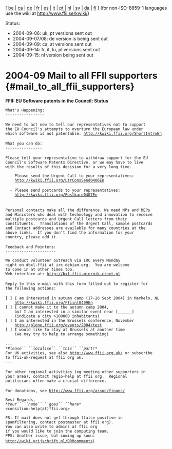 \[ [ be](FfiiMail0408Be "wikilink") \| [ ca](FfiiMail0408Ca "wikilink")
\| [ de](FfiiMail0408De "wikilink") \| [ fr](FfiiMail0408Fr "wikilink")
\| [ es](FfiiMail0408Es "wikilink") \| [ it](FfiiMail0408It "wikilink")
\| [ pt](FfiiMail0408Pt "wikilink") \| [ nl](FfiiMail0408Nl "wikilink")
\| [ sv](FfiiMail0408Sv "wikilink") \| [ da](FfiiMail0408Da "wikilink")
\| [ fi](FfiiMail0408Fi "wikilink") \] (for non-ISO-8859-1 languages use
the wiki at <http://www.ffii.se/kwiki/>)

Status:

-   2004-09-06: uk, pt versions sent out
-   2004-09-07/08: de version is being sent out
-   2004-09-09: ca, at versions sent out
-   2004-09-14: fr, it, lu, pl versions sent out
-   2004-09-15: nl version being sent out

# 2004-09 Mail to all FFII supporters {#mail_to_all_ffii_supporters}

**FFII: EU Software patents in the Council: Status**

`What's Happening:`\
`-----------------`\
\
`We need to act now to tell our representatives not to support`\
`the EU Council's attempts to overturn the European law under`\
`which software is not patentable: `[`http://kwiki.ffii.org/ShortIntroEn`](http://kwiki.ffii.org/ShortIntroEn)` `\
\
`What you can do:`\
`----------------`\
\
`Please tell your representative to withdraw support for the EU`\
`Council's Software Patents Directive, or we may have to live`\
`with the results of this decision for a very long time.`

`  - Please send the Urgent Call to your representatives:`\
`    `[`http://kwiki.ffii.org/LtrConsSend0406En`](http://kwiki.ffii.org/LtrConsSend0406En)\
\
`  - Please send postcards to your representatives:`\
`    `[`http://kwiki.ffii.org/Postkard0407En`](http://kwiki.ffii.org/Postkard0407En)\
\
\
`Personal contacts make all the difference. We need MPs and `[`MEPs`](MEPs "wikilink")\
`and Ministers who deal with technology and innovation to receive`\
`multiple postcards and Urgent Call letters from their`\
`constituents.  Translations of the Urgent Call, sample postcards`\
`and Contact addresses are available for many countries at the`\
`above links.  If you don't find the information for your`\
`country, please add it.`\
\
`Feedback and Pointers:`\
`----------------------`

`We conduct volunteer outreach via IRC every Monday `\
`night on #bxl-ffii at irc.debian.org.  You are welcome `\
`to come in at other times too.`\
`Web interface at: `[`http://bxl-ffii.miernik.ctnet.pl`](http://bxl-ffii.miernik.ctnet.pl)\
\
`Reply to this e-mail with this form filled out to register for`\
`the following actions:`\
\
`[ ] I am interested in autumn camp (17-20 Sept 2004) in Markelo, NL`\
`    `[`http://kwiki.ffii.org/Ffiinl0409En`](http://kwiki.ffii.org/Ffiinl0409En)\
`[ ] I cannot make it to the autumn camp 2004,`\
`    but I am interested in a similar event near [______]`\
`    (indicate a city >100000 inhabitants)`\
`[ ] I am interested in the Brussels conference, November`\
`    `[`http://plone.ffii.org/events/2004/test`](http://plone.ffii.org/events/2004/test)\
`[ ] I would like to stay at Brussels at another time`\
`    (we may try to help to arrange something)`\
\
`---`\
*`*Please`` ``localise`` ``this`` ``part!*`*\
`For UK activities, see also `[`http://www.ffii.org.uk/`](http://www.ffii.org.uk/)` or subscribe`\
`to ffii-uk-request at ffii org uk.`\
`---`\
\
`For other regional activities (eg meeting other supporters in`\
`your area), contact regio-help at ffii org.  Regional`\
`politicians often make a crucial difference.`\
\
`For donations, see `[`http://www.ffii.org/assoc/financ/`](http://www.ffii.org/assoc/financ/)

`Best Regards,`\
*`*Your`` ``name`` ``goes`` ``here*`*\
`<consilium-help(at)ffii.org>`

`PS: If mail does not get through (false positive in `\
`spamfiltering, contact postmaster at ffii org).`\
`You can also write to admins at ffii org`\
`if you would like to join the computing team.`\
`PPS: Another issue, but coming up soon: `\
[`http://wiki.vrijschrift.nl/DRMcomments`](http://wiki.vrijschrift.nl/DRMcomments)\
